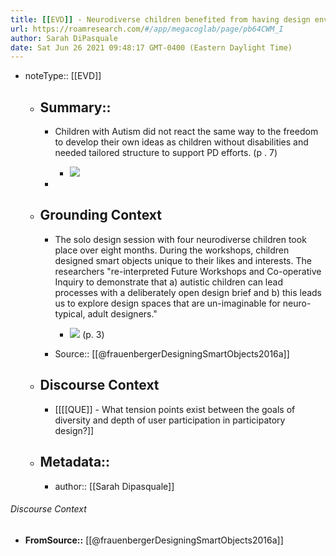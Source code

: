 ```yaml
---
title: [[EVD]] - Neurodiverse children benefited from having design environments tailored to them unique needs for structure and freedom [[@frauenbergerDesigningSmartObjects2016a]]
url: https://roamresearch.com/#/app/megacoglab/page/pb64CWM_I
author: Sarah DiPasquale
date: Sat Jun 26 2021 09:48:17 GMT-0400 (Eastern Daylight Time)
---
```


- noteType:: [[EVD]]

    - ## Summary::

        - Children with Autism did not react the same way to the freedom to develop their own ideas as children without disabilities and needed tailored structure to support PD efforts. (p . 7)

            - ![](https://lh3.googleusercontent.com/7X3g34l9fFaY1wTJ2MRFRCCIruuMdHexUPbQD5JNn7i9pbD0U9m0jCbQRIOXu2I1PehtZd3n0rA2X7y6JIEkzsM5NaKGx242zFtTUE_BxoVyB_YzVRYCrn6eXWXrv1uK6ijLeBoS)

        - 

    - ## **Grounding Context**

        - The solo design session with four neurodiverse children took place over eight months. During the workshops, children designed smart objects unique to their likes and interests. The researchers "re-interpreted Future Workshops and Co-operative Inquiry to demonstrate that a) autistic children can lead processes with a deliberately open design brief and b) this leads us to explore design spaces that are un-imaginable for neuro-typical, adult designers."

            - ![](https://lh6.googleusercontent.com/BFWqhXmJEKI7D2fHxJuApm1eJEDyWYTC7No3n5Io0P7pSBIh-bedYQgaxJ6W00Z4uLF3t3mWerOoWivt7wY6Y3nRJhFDQNDPwb1NIwpn9eFMtyRWWXjypM9Ag6fzEbHbeK95a4vX) (p. 3)

        - Source:: [[@frauenbergerDesigningSmartObjects2016a]]

    - ## **Discourse Context**

        - [[[[QUE]] - What tension points exist between the goals of diversity and depth of user participation in participatory design?]]

    - ## Metadata::

        - author:: [[Sarah Dipasquale]]

###### Discourse Context

- **FromSource::** [[@frauenbergerDesigningSmartObjects2016a]]
